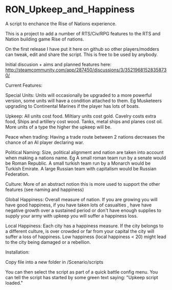 RON_Upkeep_and_Happiness
========================

A script to enchance the Rise of Nations experience.

This is a project to add a number of RTS/Civ/RPG features to the RTS and Nation building game Rise of nations.

On the first release I have put it here on github so other players/modders can tweak, edit and share the script. This is free to be used by anybody.

Initial discusion + aims and planned features here: http://steamcommunity.com/app/287450/discussions/3/35219681528358730/

Current Features:

Special Units: Units will occasionally be upgraded to a more powerful version, some units will have a condition attached to them. Eg Musketeers upgrading to Continental Marines if the player has lots of boats.

Upkeep: All units cost food. Miltiary units cost gold. Cavelry costs extra food, Ships and artillery cost wood. Tanks, metal ships and planes cost oil. More units of a type the higher the upkeep will be.

Peace when trading: Having a trade route between 2 nations decreases the chance of an AI player declaring war.

Political Naming: Size, political alignment and nation are taken into account when making a nations name. Eg A small roman team run by a senate would be Roman Republic. A small turkish team run by a Monarch would be Turkish Emirate. A large Russian team with capitalism would be Russian Federation. 

Culture: More of an abstract notion this is more used to support the other features (see naming and happiness)

Global Happiness: Overall measure of nation. If you are growing you will have good happiness, if you have taken lots of casualties , have have negative growth over a sustained period or don't have enough supplies to supply your army with upkeep you will suffer a happiness loss.

Local Happiness: Each city has a happiness measure. If the city belongs to a different culture, is over crowded or far from your capital the city will suffer a loss of happiness. Low happiness (local happiness < 20) might lead to the city being damaged or a rebellion.

Installation: 

Copy file into a new folder in /Scenario/scripts

You can then select the script as part of a quick battle config menu.
You can tell the script has started by some green text saying: "Upkeep script loaded."
